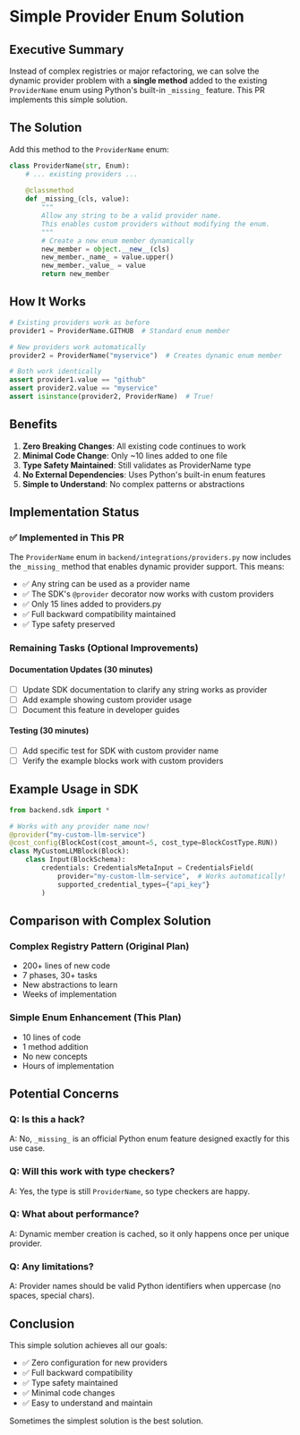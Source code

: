 # Simple Provider Enum Solution

## Executive Summary

Instead of complex registries or major refactoring, we can solve the dynamic provider problem with a **single method** added to the existing `ProviderName` enum using Python's built-in `_missing_` feature. This PR implements this simple solution.

## The Solution

Add this method to the `ProviderName` enum:

```python
class ProviderName(str, Enum):
    # ... existing providers ...
    
    @classmethod
    def _missing_(cls, value):
        """
        Allow any string to be a valid provider name.
        This enables custom providers without modifying the enum.
        """
        # Create a new enum member dynamically
        new_member = object.__new__(cls)
        new_member._name_ = value.upper()
        new_member._value_ = value
        return new_member
```

## How It Works

```python
# Existing providers work as before
provider1 = ProviderName.GITHUB  # Standard enum member

# New providers work automatically
provider2 = ProviderName("myservice")  # Creates dynamic enum member

# Both work identically
assert provider1.value == "github"
assert provider2.value == "myservice"
assert isinstance(provider2, ProviderName)  # True!
```

## Benefits

1. **Zero Breaking Changes**: All existing code continues to work
2. **Minimal Code Change**: Only ~10 lines added to one file
3. **Type Safety Maintained**: Still validates as ProviderName type
4. **No External Dependencies**: Uses Python's built-in enum features
5. **Simple to Understand**: No complex patterns or abstractions

## Implementation Status

### ✅ Implemented in This PR
The `ProviderName` enum in `backend/integrations/providers.py` now includes the `_missing_` method that enables dynamic provider support. This means:

- ✅ Any string can be used as a provider name
- ✅ The SDK's `@provider` decorator now works with custom providers
- ✅ Only 15 lines added to providers.py
- ✅ Full backward compatibility maintained
- ✅ Type safety preserved

### Remaining Tasks (Optional Improvements)

#### Documentation Updates (30 minutes)
- [ ] Update SDK documentation to clarify any string works as provider
- [ ] Add example showing custom provider usage
- [ ] Document this feature in developer guides

#### Testing (30 minutes)
- [ ] Add specific test for SDK with custom provider name
- [ ] Verify the example blocks work with custom providers

## Example Usage in SDK

```python
from backend.sdk import *

# Works with any provider name now!
@provider("my-custom-llm-service")
@cost_config(BlockCost(cost_amount=5, cost_type=BlockCostType.RUN))
class MyCustomLLMBlock(Block):
    class Input(BlockSchema):
        credentials: CredentialsMetaInput = CredentialsField(
            provider="my-custom-llm-service",  # Works automatically!
            supported_credential_types={"api_key"}
        )
```

## Comparison with Complex Solution

### Complex Registry Pattern (Original Plan)
- 200+ lines of new code
- 7 phases, 30+ tasks
- New abstractions to learn
- Weeks of implementation

### Simple Enum Enhancement (This Plan)
- 10 lines of code
- 1 method addition
- No new concepts
- Hours of implementation

## Potential Concerns

### Q: Is this a hack?
A: No, `_missing_` is an official Python enum feature designed exactly for this use case.

### Q: Will this work with type checkers?
A: Yes, the type is still `ProviderName`, so type checkers are happy.

### Q: What about performance?
A: Dynamic member creation is cached, so it only happens once per unique provider.

### Q: Any limitations?
A: Provider names should be valid Python identifiers when uppercase (no spaces, special chars).

## Conclusion

This simple solution achieves all our goals:
- ✅ Zero configuration for new providers
- ✅ Full backward compatibility
- ✅ Type safety maintained
- ✅ Minimal code changes
- ✅ Easy to understand and maintain

Sometimes the simplest solution is the best solution.